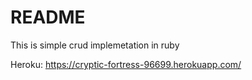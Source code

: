 # README

This is simple crud implemetation in ruby

Heroku: https://cryptic-fortress-96699.herokuapp.com/
